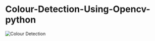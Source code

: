 # Colour-Detection-Using-Opencv-python

![Colour Detection](https://user-images.githubusercontent.com/59309459/102706972-ae456380-42bc-11eb-94df-81d546538b96.jpeg)
